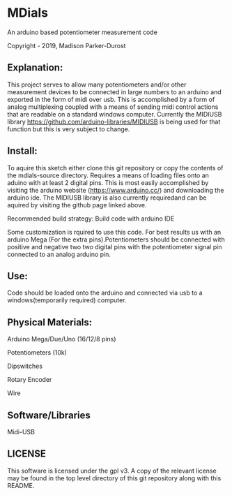# MDials
An arduino based potentiometer measurement code

Copyright - 2019, Madison Parker-Durost

## Explanation:
This project serves to allow many potentiometers and/or other measurement devices to be connected in large numbers to an arduino and exported in the form of midi over usb. 
This is accomplished by a form of analog multiplexing coupled with a means of sending midi control actions that are readable on a standard windows computer. 
Currently the MIDIUSB library https://github.com/arduino-libraries/MIDIUSB is being used for that function but this is very subject to change.

## Install:
To aquire this sketch either clone this git repository or copy the contents of the mdials-source directory.
Requires a means of loading files onto an aduino with at least 2 digital pins. This is most easily accomplished by visiting the arduino website (https://www.arduino.cc/) and downloading the arduino ide. The MIDIUSB library is also currently requiredand can be aquired by visiting the github page linked above.

Recommended build strategy: Build code with arduino IDE

Some customization is rquired to use this code. For best results us with an arduino Mega (For the extra pins).Potentiometers should be connected with positive and negative two two digital pins with the potentiometer signal pin connected to an analog arduino pin.
## Use:
Code should be loaded onto the arduino and connected via usb to a windows(temporarily required) computer.

## Physical Materials:
Arduino Mega/Due/Uno (16/12/8 pins)

Potentiometers (10k)

Dipswitches 

Rotary Encoder

Wire

## Software/Libraries

Midi-USB

## LICENSE
This software is licensed under the gpl v3. A copy of the relevant license may be found in the top level directory of this git repository along with this README.

